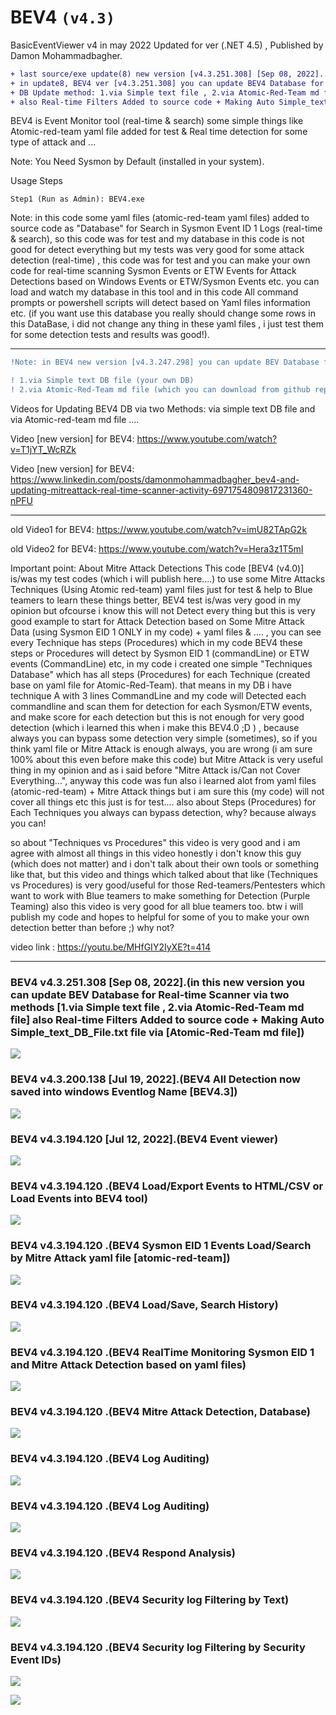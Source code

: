 # BEV4 `(v4.3)`

 BasicEventViewer v4 in may 2022 Updated for ver (.NET 4.5) , Published by Damon Mohammadbagher.

 ```diff 
 + last source/exe update(8) new version [v4.3.251.308] [Sep 08, 2022]... , 
 + in update8, BEV4 ver [v4.3.251.308] you can update BEV4 Database for MitreAttack Real-time Scanner via two methods:
 + DB Update method: 1.via Simple text file , 2.via Atomic-Red-Team md file
 + also Real-time Filters Added to source code + Making Auto Simple_text_DB_File.txt file via (Atomic-Red-Team md file).
 ```
 
 BEV4 is Event Monitor tool (real-time & search) some simple things like Atomic-red-team yaml file added for test & Real time detection for some type of attack and ...
 
 Note: You Need Sysmon by Default (installed in your system).
 
Usage Steps

    Step1 (Run as Admin): BEV4.exe  
    
Note: in this code some yaml files (atomic-red-team yaml files) added to source code as "Database" for Search in Sysmon Event ID 1 Logs (real-time & search), so this code was for test and my database in this code is not good for detect everything but my tests was very good for some attack detection (real-time) , this code was for test and you can make your own code for real-time scanning Sysmon Events or ETW Events for Attack Detections based on Windows Events or ETW/Sysmon Events etc. you can load and watch my database in this tool and in this code All command prompts or powershell scripts will detect based on Yaml files information etc. (if you want use this database you really should change some rows in this DataBase, i did not change any thing in these yaml files , i just test them for some detection tests and results was good!).


------------

```diff
!Note: in BEV4 new version [v4.3.247.298] you can update BEV Database for MitreAttack Real-time Scanner via two methods:

! 1.via Simple text DB file (your own DB)
! 2.via Atomic-Red-Team md file (which you can download from github repo: https://github.com/redcanaryco/atomic-red-team)
```
Videos for Updating BEV4 DB via two Methods: via simple text DB file and via Atomic-red-team md file ....

Video [new version] for BEV4: https://www.youtube.com/watch?v=T1jYT_WcRZk

Video [new version] for BEV4: https://www.linkedin.com/posts/damonmohammadbagher_bev4-and-updating-mitreattack-real-time-scanner-activity-6971754809817231360-nPFU
 
-------------
old Video1 for BEV4: https://www.youtube.com/watch?v=imU82TApG2k

old Video2 for BEV4: https://www.youtube.com/watch?v=Hera3z1T5mI

Important point: About Mitre Attack Detections This code [BEV4 (v4.0)] is/was my test codes (which i will publish here....) to use some Mitre Attacks Techniques (Using Atomic red-team) yaml files just for test & help to Blue teamers to learn these things better, BEV4 test is/was very good in my opinion but ofcourse i know this will not Detect every thing but this is very good example to start for Attack Detection based on Some Mitre Attack Data (using Sysmon EID 1 ONLY in my code) + yaml files & .... , you can see every Technique has steps (Procedures) which in my code BEV4 these steps or Procedures will detect by Sysmon EID 1 (commandLine) or ETW events (CommandLine) etc, in my code i created one simple "Techniques Database" which has all steps (Procedures) for each Technique (created base on yaml file for Atomic-Red-Team). that means in my DB i have technique A with 3 lines CommandLine and my code will Detected each commandline and scan them for detection for each Sysmon/ETW events, and make score for each detection but this is not enough for very good detection (which i learned this when i make this BEV4.0 ;D ) , because always you can bypass some detection very simple (sometimes), so if you think yaml file or Mitre Attack is enough always, you are wrong (i am sure 100% about this even before make this code) but Mitre Attack is very useful thing in my opinion and as i said before "Mitre Attack is/Can not Cover Everything...", anyway this code was fun also i learned alot from yaml files (atomic-red-team) + Mitre Attack things but i am sure this (my code) will not cover all things etc this just is for test.... also about Steps (Procedures) for Each Techniques you always can bypass detection, why? because always you can!

so about "Techniques vs Procedures" this video is very good and i am agree with almost all things in this video honestly i don't know this guy (which does not matter) and i don't talk about their own tools or something like that, but this video and things which talked about that like (Techniques vs Procedures) is very good/useful for those Red-teamers/Pentesters which want to work with Blue teamers to make something for Detection (Purple Teaming) also this video is very good for all blue teamers too. btw i will publish my code and hopes to helpful for some of you to make your own detection better than before ;) why not?

video link : https://youtu.be/MHfGIY2IyXE?t=414


----------------------------------------------------------
###  BEV4 v4.3.251.308 [Sep 08, 2022].(in this new version you can update BEV Database for Real-time Scanner via two methods [1.via Simple text file , 2.via Atomic-Red-Team md file] also Real-time Filters Added to source code + Making Auto Simple_text_DB_File.txt file via [Atomic-Red-Team md file])
   ![](https://github.com/DamonMohammadbagher/BEV4/blob/main/Pics/bev4.3_update8.png)

###  BEV4 v4.3.200.138 [Jul 19, 2022].(BEV4 All Detection now saved into windows Eventlog Name [BEV4.3])
   ![](https://github.com/DamonMohammadbagher/BEV4/blob/main/Pics/BEV4_14.png)

###  BEV4 v4.3.194.120 [Jul 12, 2022].(BEV4 Event viewer)
   ![](https://github.com/DamonMohammadbagher/BEV4/blob/main/Pics/BEV4_1.png)
   
###  BEV4 v4.3.194.120 .(BEV4 Load/Export Events to HTML/CSV or Load Events into BEV4 tool)
   ![](https://github.com/DamonMohammadbagher/BEV4/blob/main/Pics/BEV4_2.png)  

###  BEV4 v4.3.194.120 .(BEV4 Sysmon EID 1 Events Load/Search by Mitre Attack yaml file [atomic-red-team])
   ![](https://github.com/DamonMohammadbagher/BEV4/blob/main/Pics/BEV4_3.png)  
   
###  BEV4 v4.3.194.120 .(BEV4  Load/Save, Search History)
   ![](https://github.com/DamonMohammadbagher/BEV4/blob/main/Pics/BEV4_4.png)  
   
###  BEV4 v4.3.194.120 .(BEV4 RealTime Monitoring Sysmon EID 1 and Mitre Attack Detection based on yaml files)
   ![](https://github.com/DamonMohammadbagher/BEV4/blob/main/Pics/BEV4_13.png)     
   
###  BEV4 v4.3.194.120 .(BEV4 Mitre Attack Detection, Database)
   ![](https://github.com/DamonMohammadbagher/BEV4/blob/main/Pics/BEV4_6.png)  
   
###  BEV4 v4.3.194.120 .(BEV4 Log Auditing)
   ![](https://github.com/DamonMohammadbagher/BEV4/blob/main/Pics/BEV4_7.png) 
   
###  BEV4 v4.3.194.120 .(BEV4 Log Auditing)
   ![](https://github.com/DamonMohammadbagher/BEV4/blob/main/Pics/BEV4_8.png)    
   
###  BEV4 v4.3.194.120 .(BEV4 Respond Analysis)
   ![](https://github.com/DamonMohammadbagher/BEV4/blob/main/Pics/BEV4_9.png)    
   
###  BEV4 v4.3.194.120 .(BEV4 Security log Filtering by Text)
   ![](https://github.com/DamonMohammadbagher/BEV4/blob/main/Pics/BEV4_11.png)    
   
###  BEV4 v4.3.194.120 .(BEV4 Security log Filtering by Security Event IDs)
   ![](https://github.com/DamonMohammadbagher/BEV4/blob/main/Pics/BEV4_12.png)    
   
   
   
   
<p><a href="https://hits.seeyoufarm.com"><img src="https://hits.seeyoufarm.com/api/count/incr/badge.svg?url=https://github.com/DamonMohammadbagher/BEV4/"/></a></p>
